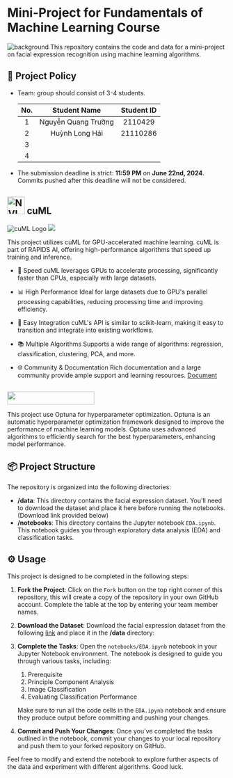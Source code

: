 # Mini-Project for Fundamentals of Machine Learning Course
![background](./materials/ai_wp.jpg)
This repository contains the code and data for a mini-project on facial expression recognition using machine learning algorithms.


## 📑 Project Policy
- Team: group should consist of 3-4 students.

    |No.| Student Name    | Student ID |
    |:--------:|:--------:|:-------:|
    |1|Nguyễn Quang Trường |2110429|
    |2|Huỳnh Long Hải|21110286|
    |3|||
    |4|||

- The submission deadline is strict: **11:59 PM** on **June 22nd, 2024**. Commits pushed after this deadline will not be considered.


## <img src="https://github.com/hari-huynh/Fundamental-ML/assets/139192880/f9594288-b706-432f-8f9d-4bd09923325e" alt="NVIDIA GPU" style="width:40px;height:40px;"> cuML 


![cuML Logo](https://encrypted-tbn0.gstatic.com/images?q=tbn:ANd9GcQI8LeBSFHiHGsH4zXDeJggDC_FsUf6KpWKMg&s)
![](https://encrypted-tbn0.gstatic.com/images?q=tbn:ANd9GcTp1XHEZzc2yZdVlFiPYvC305i59Zq5kHxiiA&s)

This project utilizes cuML for GPU-accelerated machine learning. cuML is part of RAPIDS AI, offering high-performance algorithms that speed up training and inference.

  -  🚀 Speed
cuML leverages GPUs to accelerate processing, significantly faster than CPUs, especially with large datasets.

 -  📊 High Performance
Ideal for large datasets due to GPU's parallel processing capabilities, reducing processing time and improving efficiency.

 - 🔧 Easy Integration
cuML's API is similar to scikit-learn, making it easy to transition and integrate into existing workflows.

 - 📚 Multiple Algorithms
Supports a wide range of algorithms: regression, classification, clustering, PCA, and more.

 - 🌐 Community & Documentation
Rich documentation and a large community provide ample support and learning resources.
[Document](https://docs.rapids.ai/api/cuml/stable/)

##
<img src="https://raw.githubusercontent.com/optuna/optuna/master/docs/image/optuna-logo.png" alt="" style="width:200px;height:30px;">

This project use Optuna for hyperparameter optimization. Optuna is an automatic hyperparameter optimization framework designed to improve the performance of machine learning models. Optuna uses advanced algorithms to efficiently search for the best hyperparameters, enhancing model performance.







## 📦 Project Structure

The repository is organized into the following directories:

- **/data**: This directory contains the facial expression dataset. You'll need to download the dataset and place it here before running the notebooks. (Download link provided below)
- **/notebooks**: This directory contains the Jupyter notebook ```EDA.ipynb```. This notebook guides you through exploratory data analysis (EDA) and classification tasks.

## ⚙️ Usage

This project is designed to be completed in the following steps:

1. **Fork the Project**: Click on the ```Fork``` button on the top right corner of this repository, this will create a copy of the repository in your own GitHub account. Complete the table at the top by entering your team member names.

2. **Download the Dataset**: Download the facial expression dataset from the following [link](https://mega.nz/file/foM2wDaa#GPGyspdUB2WV-fATL-ZvYj3i4FqgbVKyct413gxg3rE) and place it in the **/data** directory:

3. **Complete the Tasks**: Open the ```notebooks/EDA.ipynb``` notebook in your Jupyter Notebook environment. The notebook is designed to guide you through various tasks, including:
    
    1. Prerequisite
    2. Principle Component Analysis
    3. Image Classification
    4. Evaluating Classification Performance 

    Make sure to run all the code cells in the ```EDA.ipynb``` notebook and ensure they produce output before committing and pushing your changes.

5. **Commit and Push Your Changes**: Once you've completed the tasks outlined in the notebook, commit your changes to your local repository and push them to your forked repository on GitHub.


Feel free to modify and extend the notebook to explore further aspects of the data and experiment with different algorithms. Good luck.
